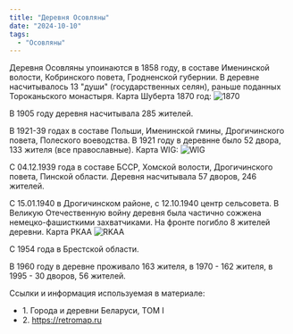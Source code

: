```yaml
---
title: "Деревня Осовляны"
date: "2024-10-10"
tags:
  - "Осовляны"
---
```


Деревня Осовляны упоинаются в 1858 году, в составе Именинской волости, Кобринского повета, Гродненской губернии. В деревне насчитывалось 13 "души" (государственных селян), раньше поданных Тороканьского монастыря.
Карта Шуберта 1870 год:
![1870](https://github.com/user-attachments/assets/f16aaa0f-ebc9-414f-8554-183cafc3717d)

В 1905 году деревня насчитывала 285 жителей.

В 1921-39 годах в составе Польши, Именинской гмины, Дрогичинского повета, Полеского воеводства.
В 1921 году в деревнне было 52 двора, 133 жителя (все православные).
Карта WIG:
![WIG](https://github.com/user-attachments/assets/45046ac3-3841-4343-a43c-4e4d7bec158a)

С 04.12.1939 года в составе БССР, Хомской волости, Дрогичинского повета, Пинской области. Деревня насчитывала 57 дворов, 246 жителей.

С 15.01.1940 в Дрогичинском районе, с 12.10.1940 центр сельсовета. В Великую Отечественную войну деревня была частично сожжена немецко-фашисткими захватчиками. На фронте погибло 8 жителей деревни.
Карта РКАА
![RKAA](https://github.com/user-attachments/assets/6f0a4958-58ca-42db-ab80-c5678c00d29d)

С 1954 года в Брестской области.

В 1960 году в деревне проживало 163 жителя, в 1970 - 162 жителя, в 1995 - 30 дворов, 56 жителей.

Ссылки и информация используемая в материале:
- 1\. Города и деревни Беларуси, ТОМ I
- 2\. https://retromap.ru
